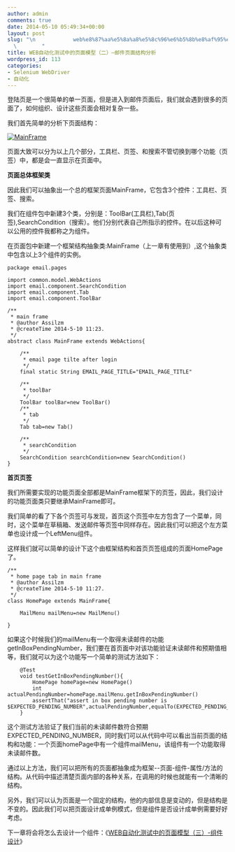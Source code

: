 ```yaml
---
author: admin
comments: true
date: 2014-05-10 05:49:34+00:00
layout: post
slug: "\n            web%e8%87%aa%e5%8a%a8%e5%8c%96%e6%b5%8b%e8%af%95%e4%b8%ad%e7%9a%84%e9%a1%b5%e9%9d%a2%e6%a8%a1%e5%9e%8b%ef%bc%88%e4%ba%8c%ef%bc%89-%e9%82%ae%e4%bb%b6%e9%a1%b5%e9%9d%a2%e7%bb%93%e6%9e%84\n\
  \        "
title: WEB自动化测试中的页面模型（二）–邮件页面结构分析
wordpress_id: 113
categories:
- Selenium WebDriver
- 自动化
---
```



登陆页是一个很简单的单一页面，但是进入到邮件页面后，我们就会遇到很多的页面了，如何组织、设计这些页面会相对复杂一些。







我们首先简单的分析下页面结构：







[![MainFrame](http://www.assilzm.com/wp-content/uploads/2014/05/MainFrame-1024x567.jpg)](http://www.assilzm.com/wp-content/uploads/2014/05/MainFrame.jpg)







页面大致可以分为以上几个部分，工具栏、页签、和搜索不管切换到哪个功能（页签）中，都是会一直显示在页面中。















**页面总体框架类**







因此我们可以抽象出一个总的框架页面MainFrame，它包含3个控件：工具栏、页签、搜索。







我们在组件包中新建3个类，分别是：ToolBar(工具栏),Tab(页签),SearchCondition（搜索）。他们分别代表自己所指示的控件。在以后这种可以公用的控件我都称之为组件。







在页面包中新建一个框架结构抽象类:MainFrame（上一章有使用到）,这个抽象类中包含以上3个组件的实例。







    package email.pages

    import common.model.WebActions
    import email.component.SearchCondition
    import email.component.Tab
    import email.component.ToolBar

    /**
     * main frame
     * @author Assilzm
     * @createTime 2014-5-10 11:23.
     */
    abstract class MainFrame extends WebActions{

        /**
         * email page tilte after login
         */
        final static String EMAIL_PAGE_TITLE="EMAIL_PAGE_TITLE"

        /**
         * toolBar
         */
        ToolBar toolBar=new ToolBar()
        /**
         * tab
         */
        Tab tab=new Tab()

        /**
         * searchCondition
         */
        SearchCondition searchCondition=new SearchCondition()
    }







**首页页签**







我们所需要实现的功能页面全部都是MainFrame框架下的页签，因此，我们设计的功能页面类只要继承MainFrame即可。







我们简单的看了下各个页签可与发现，首页这个页签中左方包含了一个菜单，同时，这个菜单在草稿箱、发送邮件等页签中同样存在。因此我们可以把这个左方菜单也设计成一个LeftMenu组件。







这样我们就可以简单的设计下这个由框架结构和首页页签组成的页面HomePage了。







    /**
     * home page tab in main frame
     * @author Assilzm
     * @createTime 2014-5-10 11:27.
     */
    class HomePage extends MainFrame{

        MailMenu mailMenu=new MailMenu()

    }






如果这个时候我们的mailMenu有一个取得未读邮件的功能getInBoxPendingNumber，我们要在首页面中对该功能验证未读邮件和预期值相等，我们就可以为这个功能写一个简单的测试方法如下：







        @Test
        void testGetInBoxPendingNumber(){
            HomePage homePage=new HomePage()
            int actualPendingNumber=homePage.mailMenu.getInBoxPendingNumber()
            assertThat("assert in box pending number is $EXPECTED_PENDING_NUMBER",actualPendingNumber,equalTo(EXPECTED_PENDING_NUMBER))
        }






这个测试方法验证了我们当前的未读邮件数符合预期EXPECTED_PENDING_NUMBER，同时我们可以从代码中可以看出当前页面的结构和功能：一个页面homePage中有一个组件mailMenu，该组件有一个功能取得未读邮件数。







通过以上方法，我们可以把所有的页面都抽象成为框架--页面-组件-属性/方法的结构。从代码中描述清楚页面内部的各种关系，在调用的时候也就能有一个清晰的结构。







另外，我们可以认为页面是一个固定的结构，他的内部信息是变动的，但是结构是不变的。因此我们可以把页面设计成单例模式，但是组件是否设计成单例需要好好考虑。







下一章将会将怎么去设计一个组件：《[WEB自动化测试中的页面模型（三）-组件设计](http://www.assilzm.com/?p=129)》
